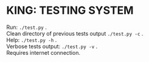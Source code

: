 # KING: TESTING SYSTEM
Run: `./test.py` .<br />
Clean directory of previous tests output `./test.py -c` .<br />
Help: `./test.py -h` .<br />
Verbose tests output: `./test.py -v` .<br />
Requires internet connection. <br />
